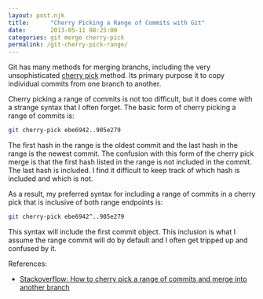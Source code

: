 ```yaml
---
layout: post.njk
title:      "Cherry Picking a Range of Commits with Git"
date:       2013-05-11 08:25:00
categories: git merge cherry-pick
permalink: /git-cherry-pick-range/
---
```


Git has many methods for merging branchs, including the very unsophisticated [cherry pick](https://www.kernel.org/pub/software/scm/git/docs/git-cherry-pick.html) method. Its primary purpose it to copy individual commits from one branch to another.

Cherry picking a range of commits is not too difficult, but it does come with a strange syntax that I often forget. The basic form of cherry picking a range of commits is:

```bash
git cherry-pick ebe6942..905e279
```

The first hash in the range is the oldest commit and the last hash in the range is the newest commit. The confusion with this form of the cherry pick merge is that the first hash listed in the range is not included in the commit. The last hash is included. I find it difficult to keep track of which hash is included and which is not.

As a result, my preferred syntax for including a range of commits in a cherry pick that is inclusive of both range endpoints is:

```bash
git cherry-pick ebe6942^..905e279
```

This syntax will include the first commit object. This inclusion is what I assume the range commit will do by default and I often get tripped up and confused by it.

References:

* [Stackoverflow: How to cherry pick a range of commits and merge into another branch](http://stackoverflow.com/questions/1994463/how-to-cherry-pick-a-range-of-commits-and-merge-into-another-branch)
